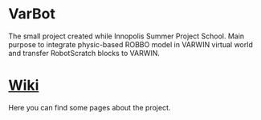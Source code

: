 # VarBot

The small project created while Innopolis Summer Project School. 
Main purpose to integrate physic-based ROBBO model in VARWIN virtual world and transfer RobotScratch blocks to VARWIN.

# [Wiki](https://github.com/Mality/InnopolisVarwin/wiki)

Here you can find some pages about the project.
